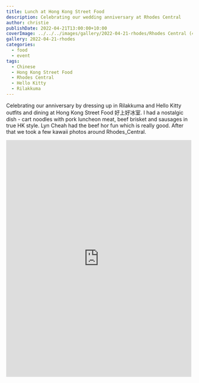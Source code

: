 ```yaml
---
title: Lunch at Hong Kong Street Food
description: Celebrating our wedding anniversary at Rhodes Central
author: christie
publishDate: 2022-04-21T13:00:00+10:00
coverImage: ../../../images/gallery/2022-04-21-rhodes/Rhodes Central (4).jpeg
gallery: 2022-04-21-rhodes
categories:
  - food
  - event
tags:
  - Chinese
  - Hong Kong Street Food
  - Rhodes Central
  - Hello Kitty
  - Rilakkuma
---
```


Celebrating our anniversary by dressing up in Rilakkuma and Hello Kitty outfits and dining at Hong Kong Street Food 好上好冰室. I had a nostalgic dish - cart noodles with pork luncheon meat, beef brisket and sausages in true HK style. Lyn Cheah had the beef hor fun which is really good. After that we took a few kawaii photos around Rhodes_Central.

<iframe src="https://www.facebook.com/plugins/post.php?href=https%3A%2F%2Fwww.facebook.com%2Fchris1.tham%2Fposts%2Fpfbid02Xtvg7Ru2uAu2dpBKNR4W5GrVjdbQRybmaBcQrGKaQxiZadzZ12Bt8MqSHtybZieNl&show_text=true&width=500" width="500" height="640" style="border:none;overflow:hidden" scrolling="no" frameborder="0" allowfullscreen="true" allow="autoplay; clipboard-write; encrypted-media; picture-in-picture; web-share"></iframe>
